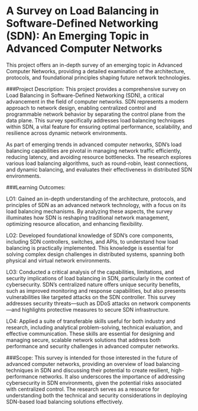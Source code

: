 # A Survey on Load Balancing in Software-Defined Networking (SDN): An Emerging Topic in Advanced Computer Networks 
This project offers an in-depth survey of an emerging topic in Advanced Computer Networks, providing a detailed examination of the architecture, protocols, and foundational principles shaping future network technologies. 

###Project Description:
This project provides a comprehensive survey on Load Balancing in Software-Defined Networking (SDN), a critical advancement in the field of computer networks. SDN represents a modern approach to network design, enabling centralized control and programmable network behavior by separating the control plane from the data plane. This survey specifically addresses load balancing techniques within SDN, a vital feature for ensuring optimal performance, scalability, and resilience across dynamic network environments.

As part of emerging trends in advanced computer networks, SDN’s load balancing capabilities are pivotal in managing network traffic efficiently, reducing latency, and avoiding resource bottlenecks. The research explores various load balancing algorithms, such as round-robin, least connections, and dynamic balancing, and evaluates their effectiveness in distributed SDN environments.

###Learning Outcomes:

LO1: Gained an in-depth understanding of the architecture, protocols, and principles of SDN as an advanced network technology, with a focus on its load balancing mechanisms. By analyzing these aspects, the survey illuminates how SDN is reshaping traditional network management, optimizing resource allocation, and enhancing flexibility.

LO2: Developed foundational knowledge of SDN’s core components, including SDN controllers, switches, and APIs, to understand how load balancing is practically implemented. This knowledge is essential for solving complex design challenges in distributed systems, spanning both physical and virtual network environments.

LO3: Conducted a critical analysis of the capabilities, limitations, and security implications of load balancing in SDN, particularly in the context of cybersecurity. SDN’s centralized nature offers unique security benefits, such as improved monitoring and response capabilities, but also presents vulnerabilities like targeted attacks on the SDN controller. This survey addresses security threats—such as DDoS attacks on network components—and highlights protective measures to secure SDN infrastructure.

LO4: Applied a suite of transferable skills useful for both industry and research, including analytical problem-solving, technical evaluation, and effective communication. These skills are essential for designing and managing secure, scalable network solutions that address both performance and security challenges in advanced computer networks.

###Scope:
This survey is intended for those interested in the future of advanced computer networks, providing an overview of load balancing techniques in SDN and discussing their potential to create resilient, high-performance networks. It also underscores the importance of addressing cybersecurity in SDN environments, given the potential risks associated with centralized control. The research serves as a resource for understanding both the technical and security considerations in deploying SDN-based load balancing solutions effectively.
